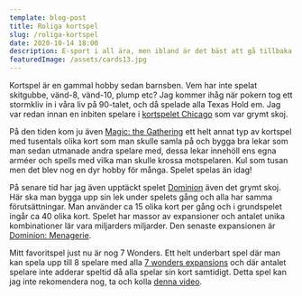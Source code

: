 ```yaml
---
template: blog-post
title: Roliga kortspel
slug: /roliga-kortspel
date: 2020-10-14 18:00
description: E-sport i all ära, men ibland är det bäst att gå tillbaka till basics.
featuredImage: /assets/cards13.jpg
---
```

Kortspel är en gammal hobby sedan barnsben. Vem har inte spelat skitgubbe, vänd-8, vänd-10, plump etc?
Jag kommer ihåg när pokern tog ett stormkliv in i våra liv på 90-talet, och då spelade alla Texas Hold em. Jag var redan innan en inbiten spelare i [kortspelet Chicago](https://www.kenntoft.se/gamenights/chicago-kortspel.php) som var grymt skoj.

På den tiden kom ju även [Magic: the Gathering](https://en.wikipedia.org/wiki/Magic:_The_Gathering) ett helt annat typ av kortspel med tusentals olika kort som man skulle samla på och bygga bra lekar som man sedan utmanade andra spelare med, dessa lekar innehöll ens egna arméer  och spells med vilka man skulle krossa motspelaren. Kul som tusan men det blev nog en dyr hobby för många. Spelet spelas än idag!

På senare tid har jag även upptäckt spelet [Dominion](https://en.wikipedia.org/wiki/Dominion_(card_game)) även det grymt skoj. Här ska man bygga upp sin lek under spelets gång och alla har samma förutsättningar. Man använder ca 15 olika kort per gång och i grundspelet ingår ca 40 olika kort. Spelet har massor av expansioner och antalet unika kombinationer lär vara miljarders miljarder. Den senaste expansionen är [Dominion: Menagerie](https://www.boardgame-news.com/news/post/dominion-menagerie).

Mitt favoritspel just nu är nog 7 Wonders. Ett helt underbart spel där man kan spela upp till 8 spelare med alla [7 wonders expansions](https://www.boardgame-news.com/top/7-wonders-expansions) och där antalet spelare inte adderar speltid då alla spelar sin kort samtidigt. Detta spel kan jag inte rekomendera nog, ta och kolla [denna video](https://www.youtube.com/watch?v=zenJxRYuOIM).
